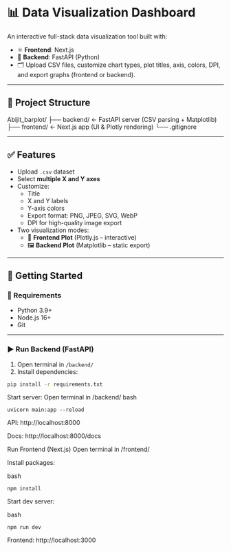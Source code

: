 # 📊 Data Visualization Dashboard

An interactive full-stack data visualization tool built with:

- ⚛️ **Frontend**: Next.js  
- 🚀 **Backend**: FastAPI (Python)  
- 🗂️ Upload CSV files, customize chart types, plot titles, axis, colors, DPI, and export graphs (frontend or backend).

---

## 🔧 Project Structure

Abijit_barplot/
├── backend/ ← FastAPI server (CSV parsing + Matplotlib)
├── frontend/ ← Next.js app (UI & Plotly rendering)
└── .gitignore


---

## ✅ Features

- Upload `.csv` dataset
- Select **multiple X and Y axes**
- Customize:
  - Title
  - X and Y labels
  - Y-axis colors
  - Export format: PNG, JPEG, SVG, WebP
  - DPI for high-quality image export
- Two visualization modes:
  - 🎨 **Frontend Plot** (Plotly.js – interactive)
  - 🖼 **Backend Plot** (Matplotlib – static export)

---

## 🚀 Getting Started

### 🧠 Requirements

- Python 3.9+
- Node.js 16+
- Git

---

### ▶️ Run Backend (FastAPI)

1. Open terminal in `/backend/`
2. Install dependencies:

```bash
pip install -r requirements.txt
```
Start server:
Open terminal in /backend/
bash
```
uvicorn main:app --reload
```
API: http://localhost:8000

Docs: http://localhost:8000/docs


Run Frontend (Next.js)
Open terminal in /frontend/

Install packages:

bash
```
npm install
```
Start dev server:

bash
```
npm run dev
```
Frontend: http://localhost:3000


